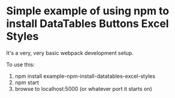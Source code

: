 # Simple example of using npm to install DataTables Buttons Excel Styles

It's a very, very basic webpack development setup.

To use this:

1. npm install example-npm-install-datatables-excel-styles
2. npm start
3. browse to localhost:5000 (or whatever port it starts on)
